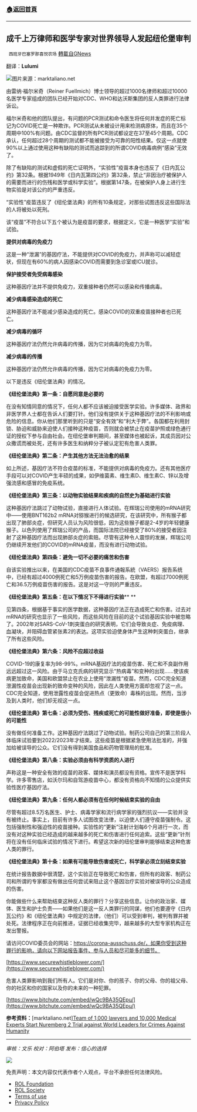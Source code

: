 ###  [:house:返回首頁](https://github.com/ourhimalayas/txt)
---


## 成千上万律师和医学专家对世界领导人发起纽伦堡审判
` 西班牙巴塞罗那喜悦农场` [轉載自GNews](https://gnews.org/zh-hans/1727638/)

翻译：**Lulumi**

![](https://assets.gnews.org/wp-content/uploads/2021/12/image0-7-2.jpg)图片来源：marktaliano.net

由雷纳·福尔米奇（Reiner Fuellmich）博士领导的超过1000名律师和超过10000名医学专家组成的团队已经开始对CDC、WHO和达沃斯集团的反人类罪进行法律诉讼。

福尔米奇和他的团队提出，有问题的PCR测试和命令医生将任何并发症的死亡标记为COVID死亡是一种欺诈。PCR测试从未被设计用来检测病原体，而且在35个周期中100%有问题。由CDC监督的所有PCR测试都设定在37至45个周期。CDC承认，任何超过28个周期的测试都不能被接受为可靠的阳性结果。仅这一点就使90%以上通过使用这种有缺陷的测试而追踪到的所谓COVID病毒病例“感染”无效了。

除了有缺陷的测试和虚假的死亡证明外，“实验性”疫苗本身也违反了《日内瓦公约》第32条。根据1949年《日内瓦第四公约》第32条，禁止“非因治疗被保护人的需要而进行的伤残和医学或科学实验”。根据第147条，在被保护人身上进行生物实验是对该公约的严重违反。

“实验性”疫苗违反了《纽伦堡法典》的所有10条规定，对那些试图违反这些国际法的人将被处以死刑。

该“疫苗”不符合以下五个被认为是疫苗的要求，根据定义，它是一种医学“实验”和试验。

**提供对病毒的免疫力**

这是一种“泄漏”的基因疗法，不能提供对COVID的免疫力，并声称可以减轻症状，但现在有60%的病人因感染COVID而需要到急诊室或ICU就诊。

**保护接受者免受病毒感染**

这种基因疗法并不提供免疫力，双重接种者仍然可以感染和传播病毒。

**减少病毒感染造成的死亡**

这种基因疗法不能减少感染造成的死亡。感染COVID的双重疫苗接种者也已死亡。

**减少病毒的循环**

这种基因疗法仍然允许病毒的传播，因为它对病毒的免疫力为零。

**减少病毒的传播**

这种基因疗法仍然允许病毒的传播，因为它对病毒的免疫力为零。

以下是违反《纽伦堡法典》的情况。

**《纽伦堡法典》第一条：自愿同意是必要的**

在没有知情同意的情况下，任何人都不应该被迫接受医学实验。许多媒体、政界和非医学界人士都在告诉人们要打针。他们没有提供关于这种基因疗法的不利影响或危险的信息。你从他们那里听到的只是“安全有效”和“利大于弊”。各国都在利用封锁、胁迫和威胁来迫使人们接种这种疫苗，否则就会被禁止在疫苗护照或绿色通行证的授权下参与自由社会。在纽伦堡审判期间，甚至媒体也被起诉，其成员因对公众撒谎而被处死，还有许多医生和纳粹分子被认定犯有危害人类罪。

**《纽伦堡法典》第二条：产生其他方法无法治愈的结果**

如上所述，基因疗法不符合疫苗的标准，不能提供对病毒的免疫力。还有其他医疗手段可以对COVID产生丰硕的成果，如伊维菌素、维生素D、维生素C、锌以及增强流感和感冒的免疫系统。

**《纽伦堡法典》第三条：以动物实验结果和疾病的自然史为基础进行实验**

这种基因疗法跳过了动物试验，直接进行人体试验。在辉瑞公司使用的mRNA研究中——使用BNT162b2 mRNA对猕猴进行的候选研究，在该研究中，所有猴子都出现了肺部炎症，但研究人员认为风险很低，因为这些猴子都是2-4岁的年轻健康猴子。以色列使用了辉瑞公司的产品，而国际法院已经接受了80%的接受者因注射了这种基因疗法而出现肺部炎症的索赔。尽管有这种令人震惊的发展，辉瑞公司仍继续开发他们的COVID的mRNA疫苗，而没有进行动物试验。

**《纽伦堡法典》第四条：避免一切不必要的痛苦和伤害**

自该实验推出以来，在美国的CDC疫苗不良事件通報系統（VAERS）报告系统中，已经有超过4000例死亡和5万例疫苗伤害的报告。在欧盟，有超过7000例死亡和36.5万例疫苗伤害的报告。这是对这一守则的严重违反。

**《纽伦堡法典》第五条：在以下情况下不得进行实验**** **

见第四条，根据基于事实的医学数据，这种基因疗法正在造成死亡和伤害。过去对mRNA的研究也显示了一些风险，而这些风险在目前的这个试验基因实验中被忽略了。2002年对SARS-CoV-1刺突蛋白的研究表明，它们会导致炎症、免疫病理、血凝块，并阻碍血管紧张素2的表达。这项实验迫使身体产生这种刺突蛋白，继承了所有这些风险。

**《纽伦堡法典》第六条：风险不应超过收益**

COVID-19的康复率为98-99%。mRNA基因疗法的疫苗伤害、死亡和不良副作用远远超过这一风险。由于马立克氏病的研究显示“热病毒”和变种的出现……使该疾病更加致命，美国和欧盟禁止在农业上使用“泄漏性”疫苗。然而，CDC完全知道泄漏性疫苗会出现新的致命变种的风险，因此在人类使用方面却忽视了这一点。CDC完全知道，使用泄露性疫苗会促进热点（更致命）毒株的出现。然而，当涉及到人类时，他们却无视这一点。

**《纽伦堡法典》第七条：必须为受伤、残疾或死亡的可能性做好准备，即使是很小的可能性**

没有做任何准备工作。这种基因疗法跳过了动物试验。制药公司自己的第三阶段人体临床试验要到2022/2023年才结束。这些疫苗是根据紧急使用法批准的，并强加给被误导的公众。它们没有得到美国食品和药物管理局的批准。

**《纽伦堡法典》第八条：实验必须由有科学资质的人进行**

声称这是一种安全有效的疫苗的政客、媒体和演员都没有资格。宣传不是医学科学。许多零售店，如沃尔玛和自驾游疫苗中心，都没有资格向不知情的公众提供实验性医疗基因疗法。

**《纽伦堡法典》第九条：任何人都必须有在任何时候结束实验的自由**

尽管有超过8.5万名医生、护士、病毒学家和流行病学家的强烈抗议——实验并没有被终止。事实上，目前有许多人试图改变法律，以迫使人们遵守疫苗强制令。这包括强制性和强迫性的疫苗接种。实验性的“更新”注射计划每6个月进行一次，而没有对这种实验已经造成的越来越多的死亡和伤害进行任何追索。这些“更新”针剂将在没有任何临床试验的情况下进行。希望这次新的纽伦堡审判能够结束这种危害人类的罪行。

**《纽伦堡法典》第十条：如果有可能导致伤害或死亡，科学家必须立刻结束实验**

在统计报告数据中很清楚，这个实验正在导致死亡和伤害，但所有的政客、制药公司和所谓的专家都没有做出任何尝试来阻止这个基因治疗实验对被误导的公众造成的伤害。

你能做些什么来帮助结束这种反人类的罪行？分享这些信息。让你的政治家、媒体、医生和护士负责——如果他们是这一反人类罪行的同谋，他们也要遵守《日内瓦公约》和《纽伦堡法典》中规定的法律，（他们）可以受到审判，被判有罪并被处死。法律程序正在向前推进，证据已经收集完毕，越来越多的大型专家机构正在发出警报。

请访问COVID委员会的网站：https://corona-ausschuss.de/，如果你受到这种罪行的影响，请向以下网站报告事件、参与人员和尽可能多的细节。

[https://www.securewhistleblower.com/](https://www.securewhistleblower.com/)

危害人类罪影响到我们所有人。它们是对你、你的孩子、你的父母、你的祖父母、你的社区和你的国家以及你的未来的一种犯罪。

[https://www.bitchute.com/embed/wQc9BA35QEpu/](https://www.bitchute.com/embed/wQc9BA35QEpu/)

**参考资料：**[marktaliano.net][Team of 1,000 lawyers and 10,000 Medical Experts Start Nuremberg 2 Trial against World Leaders for Crimes Against Humanity](https://www.marktaliano.net/team-of-1000-lawyers-and-10000-medical-experts-start-nuremberg-2-trial-against-world-leaders-for-crimes-against-humanity/#google_vignette)

* * *

*审核：文乐
校对：阿伯塔*
*发布：信心的选择*

![](https://assets.gnews.org/wp-content/uploads/2021/12/GNEWS_CH..jpeg)

 

免责声明：本文内容仅代表作者个人观点，平台不承担任何法律风险。

- [ROL Foundation](https://rolfoundation.org/)
- [ROL Society](https://rolsociety.org/)
- [Terms of use](https://gnews.org/terms-of-use-3/)
- [Privacy Policy](https://gnews.org/privacy-policy/)
